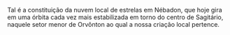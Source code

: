 ﻿Tal é a constituição da nuvem local de estrelas em Nébadon, que hoje gira em uma órbita cada vez mais estabilizada em torno do centro de Sagitário, naquele setor menor de Orvônton ao qual a nossa criação local pertence.